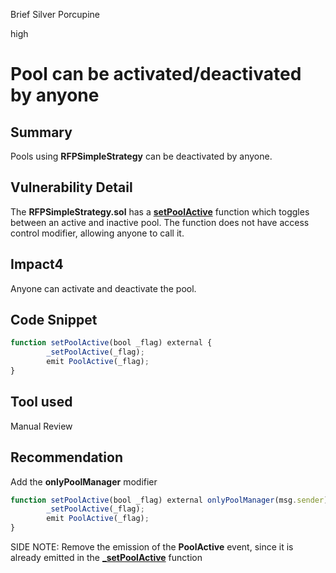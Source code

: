 Brief Silver Porcupine

high

# Pool can be activated/deactivated by anyone
## Summary
Pools using **RFPSimpleStrategy** can be deactivated by anyone.

## Vulnerability Detail
The **RFPSimpleStrategy.sol** has a [**setPoolActive**](https://github.com/sherlock-audit/2023-09-Gitcoin/blob/main/allo-v2/contracts/strategies/rfp-simple/RFPSimpleStrategy.sol#L219-L222) function which toggles between an active and inactive pool. The function does not have access control modifier, allowing anyone to call it.

## Impact4
Anyone can activate and deactivate the pool.

## Code Snippet
```jsx
function setPoolActive(bool _flag) external {
        _setPoolActive(_flag);
        emit PoolActive(_flag);
}
```

## Tool used

Manual Review

## Recommendation
Add the **onlyPoolManager** modifier

```jsx
function setPoolActive(bool _flag) external onlyPoolManager(msg.sender) {
        _setPoolActive(_flag);
        emit PoolActive(_flag);
}
```

SIDE NOTE: Remove the emission of the **PoolActive** event, since it is already emitted in the [**_setPoolActive**](https://github.com/sherlock-audit/2023-09-Gitcoin/blob/main/allo-v2/contracts/strategies/BaseStrategy.sol#L278) function
